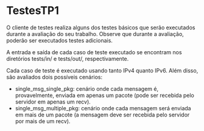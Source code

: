 # TestesTP1

O cliente de testes realiza alguns dos testes básicos que serão executados durante a avaliação do seu trabalho. Observe que durante a avaliação, poderão ser executados testes adicionais.

A entrada e saída de cada caso de teste executado se encontram nos diretórios tests/in/ e tests/out/, respectivamente.

Cada caso de teste é executado usando tanto IPv4 quanto IPv6. Além disso, são avaliados dois possíveis cenários:

- single_msg_single_pkg: cenário onde cada mensagem é, provavelmente, enviada em apenas um pacote (pode ser recebida pelo servidor em apenas um recv).
- single_msg_multiple_pkg: cenário onde cada mensagem será enviada em mais de um pacote (a mensagem deve ser recebida pelo servidor por mais de um recv).
